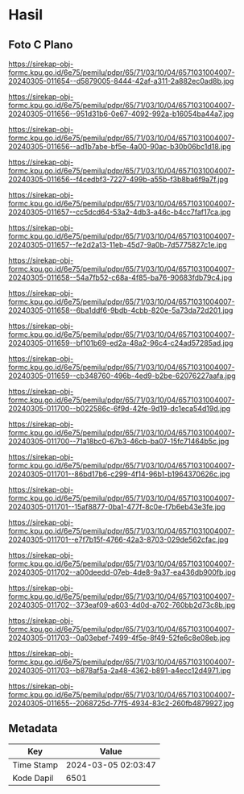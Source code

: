 # Hasil

## Foto C Plano

https://sirekap-obj-formc.kpu.go.id/6e75/pemilu/pdpr/65/71/03/10/04/6571031004007-20240305-011654--d5879005-8444-42af-a311-2a882ec0ad8b.jpg

https://sirekap-obj-formc.kpu.go.id/6e75/pemilu/pdpr/65/71/03/10/04/6571031004007-20240305-011656--951d31b6-0e67-4092-992a-b16054ba44a7.jpg

https://sirekap-obj-formc.kpu.go.id/6e75/pemilu/pdpr/65/71/03/10/04/6571031004007-20240305-011656--ad1b7abe-bf5e-4a00-90ac-b30b06bc1d18.jpg

https://sirekap-obj-formc.kpu.go.id/6e75/pemilu/pdpr/65/71/03/10/04/6571031004007-20240305-011656--f4cedbf3-7227-499b-a55b-f3b8ba6f9a7f.jpg

https://sirekap-obj-formc.kpu.go.id/6e75/pemilu/pdpr/65/71/03/10/04/6571031004007-20240305-011657--cc5dcd64-53a2-4db3-a46c-b4cc7faf17ca.jpg

https://sirekap-obj-formc.kpu.go.id/6e75/pemilu/pdpr/65/71/03/10/04/6571031004007-20240305-011657--fe2d2a13-11eb-45d7-9a0b-7d5775827c1e.jpg

https://sirekap-obj-formc.kpu.go.id/6e75/pemilu/pdpr/65/71/03/10/04/6571031004007-20240305-011658--54a7fb52-c68a-4f85-ba76-90683fdb79c4.jpg

https://sirekap-obj-formc.kpu.go.id/6e75/pemilu/pdpr/65/71/03/10/04/6571031004007-20240305-011658--6ba1ddf6-9bdb-4cbb-820e-5a73da72d201.jpg

https://sirekap-obj-formc.kpu.go.id/6e75/pemilu/pdpr/65/71/03/10/04/6571031004007-20240305-011659--bf101b69-ed2a-48a2-96c4-c24ad57285ad.jpg

https://sirekap-obj-formc.kpu.go.id/6e75/pemilu/pdpr/65/71/03/10/04/6571031004007-20240305-011659--cb348760-496b-4ed9-b2be-62076227aafa.jpg

https://sirekap-obj-formc.kpu.go.id/6e75/pemilu/pdpr/65/71/03/10/04/6571031004007-20240305-011700--b022586c-6f9d-42fe-9d19-dc1eca54d19d.jpg

https://sirekap-obj-formc.kpu.go.id/6e75/pemilu/pdpr/65/71/03/10/04/6571031004007-20240305-011700--71a18bc0-67b3-46cb-ba07-15fc71464b5c.jpg

https://sirekap-obj-formc.kpu.go.id/6e75/pemilu/pdpr/65/71/03/10/04/6571031004007-20240305-011701--86bd17b6-c299-4f14-96b1-b1964370626c.jpg

https://sirekap-obj-formc.kpu.go.id/6e75/pemilu/pdpr/65/71/03/10/04/6571031004007-20240305-011701--15af8877-0ba1-477f-8c0e-f7b6eb43e3fe.jpg

https://sirekap-obj-formc.kpu.go.id/6e75/pemilu/pdpr/65/71/03/10/04/6571031004007-20240305-011701--e7f7b15f-4766-42a3-8703-029de562cfac.jpg

https://sirekap-obj-formc.kpu.go.id/6e75/pemilu/pdpr/65/71/03/10/04/6571031004007-20240305-011702--a00deedd-07eb-4de8-9a37-ea436db900fb.jpg

https://sirekap-obj-formc.kpu.go.id/6e75/pemilu/pdpr/65/71/03/10/04/6571031004007-20240305-011702--373eaf09-a603-4d0d-a702-760bb2d73c8b.jpg

https://sirekap-obj-formc.kpu.go.id/6e75/pemilu/pdpr/65/71/03/10/04/6571031004007-20240305-011703--0a03ebef-7499-4f5e-8f49-52fe6c8e08eb.jpg

https://sirekap-obj-formc.kpu.go.id/6e75/pemilu/pdpr/65/71/03/10/04/6571031004007-20240305-011703--b878af5a-2a48-4362-b891-a4ecc12d4971.jpg

https://sirekap-obj-formc.kpu.go.id/6e75/pemilu/pdpr/65/71/03/10/04/6571031004007-20240305-011655--2068725d-77f5-4934-83c2-260fb4879927.jpg


## Metadata

| Key        | Value               |
| ---------- | ------------------- |
| Time Stamp | 2024-03-05 02:03:47 |
| Kode Dapil | 6501                |



